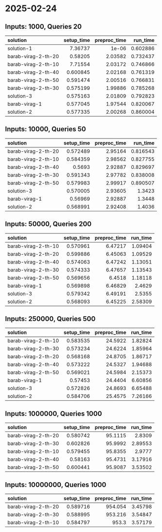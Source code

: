 # 2025-02-24

## Inputs: 1000, Queries 20

| solution            |   setup_time |   preproc_time |   run_time |
|:--------------------|-------------:|---------------:|-----------:|
| solution-1          |     7.36737  |        1e-06   |   0.602886 |
| barab-virag-2-th-20 |     0.58205  |        2.03582 |   0.732437 |
| barab-virag-2-th-10 |     7.71554  |        2.03172 |   0.746866 |
| barab-virag-2-th-40 |     0.600845 |        2.02168 |   0.761319 |
| barab-virag-2-th-50 |     0.591474 |        2.00516 |   0.766831 |
| barab-virag-2-th-30 |     0.575199 |        1.99886 |   0.785268 |
| solution-3          |     0.575163 |        2.01809 |   0.792823 |
| barab-virag-1       |     0.577045 |        1.97544 |   0.820067 |
| solution-2          |     0.577335 |        2.00268 |   0.860004 |

## Inputs: 10000, Queries 50

| solution            |   setup_time |   preproc_time |   run_time |
|:--------------------|-------------:|---------------:|-----------:|
| barab-virag-2-th-20 |     0.572489 |        2.95164 |   0.816543 |
| barab-virag-2-th-10 |     0.584359 |        2.98562 |   0.827755 |
| barab-virag-2-th-40 |     0.5693   |        2.92887 |   0.829697 |
| barab-virag-2-th-30 |     0.591343 |        2.97782 |   0.838008 |
| barab-virag-2-th-50 |     0.579983 |        2.99917 |   0.890507 |
| solution-3          |     0.570005 |        2.93605 |   1.3423   |
| barab-virag-1       |     0.56969  |        2.92887 |   1.3448   |
| solution-2          |     0.568991 |        2.92408 |   1.4036   |

## Inputs: 50000, Queries 200

| solution            |   setup_time |   preproc_time |   run_time |
|:--------------------|-------------:|---------------:|-----------:|
| barab-virag-2-th-10 |     0.570961 |        6.47217 |    1.09404 |
| barab-virag-2-th-20 |     0.599886 |        6.45063 |    1.09529 |
| barab-virag-2-th-40 |     0.574063 |        6.47242 |    1.13051 |
| barab-virag-2-th-30 |     0.574333 |        6.47657 |    1.13543 |
| barab-virag-2-th-50 |     0.569656 |        6.4518  |    1.18118 |
| barab-virag-1       |     0.569898 |        6.46829 |    2.4629  |
| solution-3          |     0.579342 |        6.49191 |    2.5355  |
| solution-2          |     0.568093 |        6.45225 |    2.58309 |

## Inputs: 250000, Queries 500

| solution            |   setup_time |   preproc_time |   run_time |
|:--------------------|-------------:|---------------:|-----------:|
| barab-virag-2-th-10 |     0.583535 |        24.5922 |    1.82824 |
| barab-virag-2-th-30 |     0.573234 |        24.6224 |    1.85964 |
| barab-virag-2-th-20 |     0.568168 |        24.8705 |    1.86717 |
| barab-virag-2-th-40 |     0.573222 |        24.5327 |    1.94688 |
| barab-virag-2-th-50 |     0.569021 |        24.5984 |    2.15373 |
| barab-virag-1       |     0.57453  |        24.4404 |    6.60856 |
| solution-3          |     0.572826 |        24.8693 |    6.65488 |
| solution-2          |     0.584706 |        25.4575 |    7.26166 |

## Inputs: 1000000, Queries 1000

| solution            |   setup_time |   preproc_time |   run_time |
|:--------------------|-------------:|---------------:|-----------:|
| barab-virag-2-th-20 |     0.580742 |        95.1115 |    2.8309  |
| barab-virag-2-th-30 |     0.602826 |        95.9992 |    2.89553 |
| barab-virag-2-th-10 |     0.579455 |        95.8355 |    2.9777  |
| barab-virag-2-th-40 |     0.58163  |        95.4731 |    3.17916 |
| barab-virag-2-th-50 |     0.600441 |        95.9087 |    3.53502 |

## Inputs: 10000000, Queries 1000

| solution            |   setup_time |   preproc_time |   run_time |
|:--------------------|-------------:|---------------:|-----------:|
| barab-virag-2-th-20 |     0.589716 |        954.054 |    3.45798 |
| barab-virag-2-th-30 |     0.588995 |        953.216 |    3.54847 |
| barab-virag-2-th-10 |     0.584797 |        953.3   |    3.57179 |